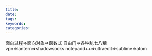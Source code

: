 ```yaml
---
title:
date:
tags:
keywords:
categories:
---
```

面向过程=>面向对象=>函数式
自由门=>各种乱七八糟vpn=>lantern=>shadowsocks
notepadd++=>ultraedit=>sublime=>atom
